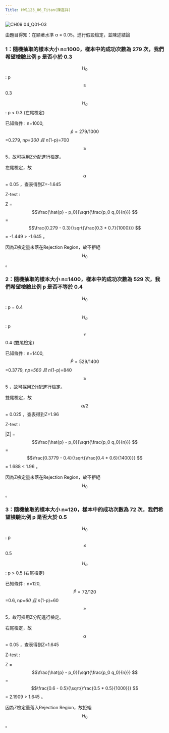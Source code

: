 ```yaml
---
Title: HW1123_06_Titan(陳嘉祥)
--- 
```


![CH09 04_Q01-03](https://github.com/user-attachments/assets/d0888fd0-f55a-49b7-812e-dfda851917ee)

由題目得知：在顯著水準 α = 0.05。進行假設檢定，並陳述結論 

### 1：隨機抽取的樣本大小 n=1000，樣本中的成功次數為 279 次，我們希望檢驗比例 p 是否小於 0.3 

$$H_0$$ : p $$\ge $$ 0.3 

$$H_a$$ : p < 0.3 (左尾檢定) 

已知條件 : n=1000, $$\hat{p} =279/1000 $$=0.279, n*p=300 且 n*(1-p)=700 $$\ge $$ 5，故可採用Z分配進行檢定。  

左尾檢定，故 $$\alpha $$ = 0.05 ，查表得到Z=-1.645 

Z-test :  

Z = $$\frac{\hat{p} - p_0}{\sqrt{\frac{p_0 q_0}{n}}} $$ = $$\frac{0.279 - 0.3}{\sqrt{\frac{0.3 * 0.7}{1000}}} $$ = -1.449 > -1.645 。     

因為Z檢定量未落在Rejection Region，故不拒絕 $$H_{0} $$ 。   

### 2：隨機抽取的樣本大小 n=1400，樣本中的成功次數為 529 次，我們希望檢驗比例 p 是否不等於 0.4

$$H_0$$ : p = 0.4

$$H_a$$ : p $$\ne $$ 0.4 (雙尾檢定)

已知條件 : n=1400, $$\hat{P} =529/1400 $$=0.3779, n*p=560 且 n*(1-p)=840 $$\ge $$ 5 ，故可採用Z分配進行檢定。  

雙尾檢定，故 $$\alpha/2 $$ = 0.025 ，查表得到Z=1.96 

Z-test :  

|Z| = $$\frac{\hat{p} - p_0}{\sqrt{\frac{p_0 q_0}{n}}} $$ = $$\frac{0.3779 - 0.4}{\sqrt{\frac{0.4 * 0.6}{1400}}} $$ = 1.688 < 1.96 。     

因為Z檢定量未落在Rejection Region，故不拒絕 $$H_{0} $$ 。   

### 3：隨機抽取的樣本大小 n=120，樣本中的成功次數為 72 次，我們希望檢驗比例 p 是否大於 0.5  
 
$$H_0$$ : p $$\le $$ 0.5 
 
$$H_a$$ : p > 0.5 (右尾檢定)  
 
已知條件 : n=120, $$\hat{P} =72/120 $$=0.6, n*p=60 且 n*(1-p)=60 $$\ge $$ 5，故可採用Z分配進行檢定。   
 
右尾檢定，故 $$\alpha $$ = 0.05 ，查表得到Z=1.645  
 
Z-test :   
 
Z = $$\frac{\hat{p} - p_0}{\sqrt{\frac{p_0 q_0}{n}}} $$ = $$\frac{0.6 - 0.5}{\sqrt{\frac{0.5 * 0.5}{1000}}} $$ = 2.1909 > 1.645 。   
 
因為Z檢定量落入Rejection Region，故拒絕 $$H_{0} $$ 。   

